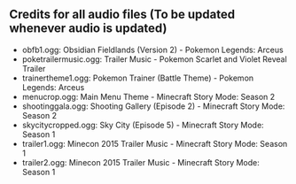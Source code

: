 ## Credits for all audio files (To be updated whenever audio is updated)

- obfb1.ogg: Obsidian Fieldlands (Version 2) - Pokemon Legends: Arceus
- poketrailermusic.ogg: Trailer Music - Pokemon Scarlet and Violet Reveal Trailer
- trainertheme1.ogg: Pokemon Trainer (Battle Theme) - Pokemon Legends: Arceus
- menucrop.ogg: Main Menu Theme - Minecraft Story Mode: Season 2
- shootinggala.ogg: Shooting Gallery (Episode 2) - Minecraft Story Mode: Season 2
- skycitycropped.ogg: Sky City (Episode 5) - Minecraft Story Mode: Season 1
- trailer1.ogg: Minecon 2015 Trailer Music - Minecraft Story Mode: Season 1
- trailer2.ogg: Minecon 2015 Trailer Music - Minecraft Story Mode: Season 1
